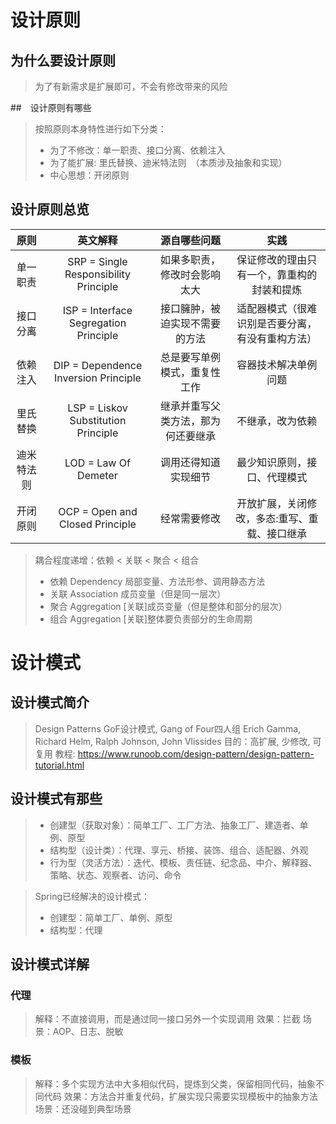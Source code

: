 # 设计原则

## 为什么要设计原则

> 为了有新需求是扩展即可，不会有修改带来的风险

##　设计原则有哪些

> 按照原则本身特性进行如下分类：
> - 为了不修改：单一职责、接口分离、依赖注入
> - 为了能扩展: 里氏替换、迪米特法则　（本质涉及抽象和实现）
> - 中心思想：开闭原则

## 设计原则总览

| 原则 | 英文解释 | 源自哪些问题 | 实践 |
| :---: | :---: | :---: | :---: |
| 单一职责 | SRP = Single Responsibility Principle | 如果多职责，修改时会影响太大 | 保证修改的理由只有一个，靠重构的封装和提炼 |
| 接口分离 | ISP = Interface Segregation Principle | 接口臃肿，被迫实现不需要的方法 | 适配器模式（很难识别是否要分离，有没有重构方法） |
| 依赖注入 | DIP = Dependence Inversion Principle | 总是要写单例模式，重复性工作 | 容器技术解决单例问题 |
| 里氏替换 | LSP = Liskov Substitution Principle | 继承并重写父类方法，那为何还要继承 | 不继承，改为依赖 |
| 迪米特法则 | LOD = Law Of Demeter | 调用还得知道实现细节 | 最少知识原则，接口、代理模式 |
| 开闭原则 | OCP = Open and Closed Principle | 经常需要修改 | 开放扩展，关闭修改，多态:重写、重载、接口继承 |

> 耦合程度递增：依赖 < 关联 < 聚合 < 组合
> - 依赖 Dependency 局部变量、方法形参、调用静态方法
> - 关联 Association 成员变量（但是同一层次）
> - 聚合 Aggregation [关联]成员变量（但是整体和部分的层次）
> - 组合 Aggregation [关联]整体要负责部分的生命周期

# 设计模式

## 设计模式简介

> Design Patterns
> GoF设计模式, Gang of Four四人组
> Erich Gamma, Richard Helm, Ralph Johnson, John Vlissides
> 目的：高扩展, 少修改, 可复用
> 教程: https://www.runoob.com/design-pattern/design-pattern-tutorial.html

## 设计模式有那些

> - 创建型（获取对象）：简单工厂、工厂方法、抽象工厂、建造者、单例、原型
> - 结构型（设计类）：代理、享元、桥接、装饰、组合、适配器、外观
> - 行为型（灵活方法）：迭代、模板、责任链、纪念品、中介、解释器、策略、状态、观察者、访问、命令

> Spring已经解决的设计模式：
> - 创建型：简单工厂、单例、原型
> - 结构型：代理

## 设计模式详解

### 代理

> 解释：不直接调用，而是通过同一接口另外一个实现调用
> 效果：拦截
> 场景：AOP、日志、脱敏

### 模板

> 解释：多个实现方法中大多相似代码，提炼到父类，保留相同代码，抽象不同代码
> 效果：方法合并重复代码，扩展实现只需要实现模板中的抽象方法
> 场景：还没碰到典型场景